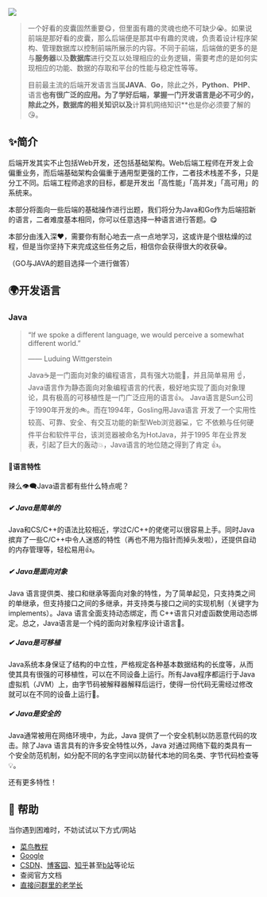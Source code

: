 ![](https://pic.imgdb.cn/item/64c4a5611ddac507cc058911.png)

> 一个好看的皮囊固然重要😋，但里面有趣的灵魂也绝不可缺少😭。如果说前端是那好看的皮囊，那么后端便是那其中有趣的灵魂，负责着设计程序架构、管理数据库以控制前端所展示的内容。不同于前端，后端做的更多的是与**服务器**以及**数据库**进行交互以处理相应的业务逻辑，需要考虑的是如何实现相应的功能、数据的存取和平台的性能与稳定性等等。
>
> 目前最主流的后端开发语言当属**JAVA**、**Go**，除此之外，**Python**、**PHP**、语言**也有很广泛的应用。为了学好后端，掌握一门开发语言是必不可少的，除此之外，**数据库**的相关知识以及**计算机网络知识**也是你必须要了解的😘。

## **✨简介**

后端开发其实不止包括Web开发，还包括基础架构。Web后端工程师在开发上会偏重业务，而后端基础架构会偏重于通用型更强的工作，二者技术栈差不多，只是分工不同。后端工程师追求的目标，都是开发出「高性能」「高并发」「高可用」的系统来。

本部分将面向一些后端的基础操作进行出题，我们将分为Java和Go作为后端招新的语言，二者难度基本相同，你可以任意选择一种语言进行答题。😋

本部分由浅入深❤️，需要你有耐心地去一点一点地学习，这或许是个很枯燥的过程，但是当你坚持下来完成这些任务之后，相信你会获得很大的收获😁。

（GO与JAVA的题目选择一个进行做答）
## **🌍开发语言**

### **Java**

> “If we spoke a different language, we would perceive a somewhat different world.”
>
> —— Luduing Wittgerstein
>
> Java☕是一门面向对象的编程语言，具有强大功能💪，并且简单易用 ☝，Java语言作为静态面向对象编程语言的代表，极好地实现了面向对象理论，具有极高的可移植性是一门广泛应用的语言👍。 Java语言是Sun公司于1990年开发的🚲。而在1994年，Gosling用Java语言 开发了一个实用性较高、可靠、安全、有交互功能的新型Web浏览器💻，它 不依赖与任何硬件平台和软件平台，该浏览器被命名为HotJava，并于1995 年在业界发表，引起了巨大的轰动💥，Java语言的地位随之得到了肯定 👍。

#### **🌟语言特性**

辣么👁🗨Java语言都有些什么特点呢？

##### **✔ Java是简单的**

Java和CS/C++的语法比较相近，学过C/C++的佬佬可以很容易上手。同时Java摈弃了一些C/C++中令人迷惑的特性（再也不用为指针而掉头发啦），还提供自动的内存管理等，轻松易用👍。

##### **✔ Java是面向对象**

Java 语言提供类、接口和继承等面向对象的特性，为了简单起见，只支持类之间的单继承，但支持接口之间的多继承，并支持类与接口之间的实现机制（关键字为 implements）。Java 语言全面支持动态绑定，而 C++语言只对虚函数使用动态绑定。总之，Java语言是一个纯的面向对象程序设计语言💃。

##### **✔ Java是可移植**

Java系统本身保证了结构的中立性，严格规定各种基本数据结构的长度等，从而使其具有很强的可移植性，可以在不同设备上运行。所有Java程序都运行于Java虚拟机（JVM）上，由字节码被解释器解释后运行，使得一份代码无需经过修改就可以在不同的设备上运行🧨。

##### **✔  Java是安全的**

Java通常被用在网络环境中，为此，Java 提供了一个安全机制以防恶意代码的攻击。除了Java 语言具有的许多安全特性以外，Java 对通过网络下载的类具有一个安全防范机制，如分配不同的名字空间以防替代本地的同名类、字节代码检查等💡。

还有更多特性！

## **💭 帮助**

当你遇到困难时，不妨试试以下方式/网站

- [菜鸟教程](https://www.runoob.com/)
- [Google](https://www.google.com/)
- [CSDN](https://www.csdn.net/)、[博客园](https://www.cnblogs.com/)、[知乎](https://www.zhihu.com/)甚至[b站](https://www.bilibili.com/)等论坛
- 查阅官方文档
- [直接问群里的老学长](https://github.com/ryanhanwu/How-To-Ask-Questions-The-Smart-Way)